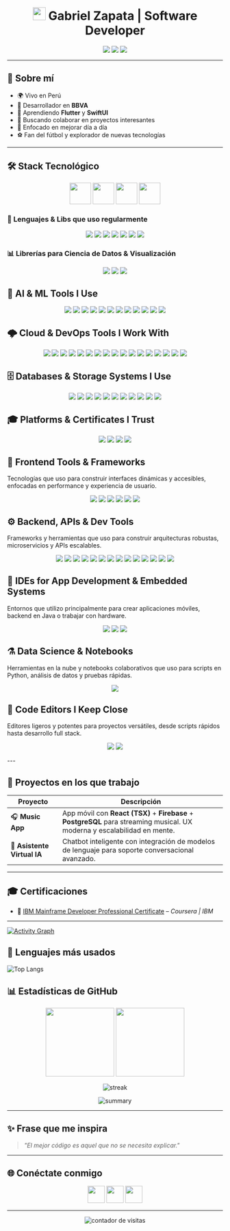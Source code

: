 <!-- Encabezado con animación typing -->
<h1 align="center">
  <img src="https://media.giphy.com/media/hvRJCLFzcasrR4ia7z/giphy.gif" width="30px"/> Gabriel Zapata | Software Developer
</h1>

<!-- Breve bio con badges -->
<p align="center">
  <img src="https://img.shields.io/badge/Ubicación-Perú-green?style=for-the-badge&logo=google-maps"/>
  <img src="https://img.shields.io/badge/Rol-Desarrollador-blue?style=for-the-badge&logo=visual-studio-code"/>
  <img src="https://img.shields.io/badge/Aprendiendo-Flutter%20%26%20SwiftUI-orange?style=for-the-badge&logo=flutter"/>
</p>

---

## 🚀 Sobre mí

- 🌍 Vivo en Perú  
- 💼 Desarrollador en **BBVA**  
- 📱 Aprendiendo **Flutter** y **SwiftUI**  
- 🤝 Buscando colaborar en proyectos interesantes  
- 🎯 Enfocado en mejorar día a día  
- ⚽ Fan del fútbol y explorador de nuevas tecnologías  

---

## 🛠 Stack Tecnológico

<p align="center">
  <img src="https://cdn.jsdelivr.net/gh/devicons/devicon/icons/flutter/flutter-original.svg" width="50" />
  <img src="https://cdn.jsdelivr.net/gh/devicons/devicon/icons/javascript/javascript-original.svg" width="50" />
  <img src="https://cdn.jsdelivr.net/gh/devicons/devicon/icons/python/python-original.svg" width="50" />
  <img src="https://cdn.jsdelivr.net/gh/devicons/devicon/icons/java/java-original.svg" width="50" />
</p>

### 🧮 Lenguajes & Libs que uso regularmente

<p align="center">
  <img src="https://img.shields.io/badge/HTML5-E34F26?style=for-the-badge&logo=html5&logoColor=white"/>
  <img src="https://img.shields.io/badge/%3C/%3E%20htmx-3D72D7?style=for-the-badge&logo=mysl&logoColor=white"/>
  <img src="https://img.shields.io/badge/JavaScript-323330?style=for-the-badge&logo=javascript&logoColor=F7DF1E"/>
  <img src="https://img.shields.io/badge/TypeScript-007ACC?style=for-the-badge&logo=typescript&logoColor=White"/>
  <img src="https://img.shields.io/badge/Dart-0175C2?style=for-the-badge&logo=dart&logoColor=white"/>
  <img src="https://img.shields.io/badge/PHP-777BB4?style=for-the-badge&logo=php&logoColor=white"/>
  <img src="https://img.shields.io/badge/json-5E5C5C?style=for-the-badge&logo=json&logoColor=white"/>
</p>

### 📊 Librerías para Ciencia de Datos & Visualización

<p align="center">
  <img src="https://img.shields.io/badge/Numpy-777BB4?style=for-the-badge&logo=numpy&logoColor=white"/>
  <img src="https://img.shields.io/badge/Pandas-2C2D72?style=for-the-badge&logo=pandas&logoColor=white"/>
  <img src="https://img.shields.io/badge/Plotly-239120?style=for-the-badge&logo=plotly&logoColor=white"/>
</p>

## 🧠 AI & ML Tools I Use

<p align="center">
  <img src="https://img.shields.io/badge/ChatGPT-74aa9c?style=for-the-badge&logo=openai&logoColor=white"/>
  <img src="https://img.shields.io/badge/Claude-D97757?style=for-the-badge&logo=claude&logoColor=white"/>
  <img src="https://img.shields.io/badge/dialogflow-FF9800?style=for-the-badge&logo=dialogflow&logoColor=white"/>
  <img src="https://img.shields.io/badge/github%20copilot-000000?style=for-the-badge&logo=githubcopilot&logoColor=white"/>
  <img src="https://img.shields.io/badge/Google%20Gemini-8E75B2?style=for-the-badge&logo=googlegemini&logoColor=white"/>
  <img src="https://img.shields.io/badge/-HuggingFace-FDEE21?style=for-the-badge&logo=HuggingFace&logoColor=black"/>
  <img src="https://img.shields.io/badge/Keras-FF0000?style=for-the-badge&logo=keras&logoColor=white"/>
  <img src="https://img.shields.io/badge/langchain-1C3C3C?style=for-the-badge&logo=langchain&logoColor=white"/>
  <img src="https://img.shields.io/badge/Lightning-792DE4?style=for-the-badge&logo=lightning&logoColor=white"/>
  <img src="https://img.shields.io/badge/Perplexity-1FB8CD?style=for-the-badge&logo=perplexity&logoColor=white"/>
  <img src="https://img.shields.io/badge/PyTorch-EE4C2C?style=for-the-badge&logo=pytorch&logoColor=white"/>
  <img src="https://img.shields.io/badge/TensorFlow-FF6F00?style=for-the-badge&logo=tensorflow&logoColor=white"/>
</p>

## 🌩️ Cloud & DevOps Tools I Work With

<p align="center">
  <img src="https://img.shields.io/badge/Amazon_Web_Services-FF9900?style=for-the-badge&logo=amazonwebservices&logoColor=white"/>
  <img src="https://img.shields.io/badge/Azure_DevOps-0078D7?style=for-the-badge&logo=azure-devops&logoColor=white"/>
  <img src="https://img.shields.io/badge/Azure_Functions-0062AD?style=for-the-badge&logo=azure-functions&logoColor=white"/>
  <img src="https://img.shields.io/badge/Cloudflare%20Pages-F38020?style=for-the-badge&logo=Cloudflare%20Pages&logoColor=white
  <img src="https://img.shields.io/badge/GitHub_Actions-2088FF?style=for-the-badge&logo=github-actions&logoColor=white"/>
  <img src="https://img.shields.io/badge/Google_Cloud-4285F4?style=for-the-badge&logo=google-cloud&logoColor=white"/>
  <img src="https://img.shields.io/badge/Heroku-430098?style=for-the-badge&logo=heroku&logoColor=white"/>
  <img src="https://img.shields.io/badge/Hostinger-673DE6?style=for-the-badge&logo=hostinger&logoColor=white"/>
  <img src="https://img.shields.io/badge/Jenkins-49728B?style=for-the-badge&logo=jenkins&logoColor=white"/>
  <img src="https://img.shields.io/badge/Kubernetes-3069DE?style=for-the-badge&logo=kubernetes&logoColor=white"/>
  <img src="https://img.shields.io/badge/microsoft%20azure-0089D6?style=for-the-badge&logo=microsoft-azure&logoColor=white"/>
  <img src="https://img.shields.io/badge/Netlify-00C7B7?style=for-the-badge&logo=netlify&logoColor=white"/>
  <img src="https://img.shields.io/badge/Oracle-F80000?style=for-the-badge&logo=oracle&logoColor=black"/>
  <img src="https://img.shields.io/badge/PythonAnywhere-1D9FD7?style=for-the-badge&logoSize=auto&logo=pythonanywhere&logoColor=white"/>
  <img src="https://img.shields.io/badge/Railway-131415?style=for-the-badge&logo=railway&logoColor=white"/>
  <img src="https://img.shields.io/badge/Render-46E3B7?style=for-the-badge&logo=render&logoColor=white"/>
  <img src="https://img.shields.io/badge/Twilio-F22F46?style=for-the-badge&logo=Twilio&logoColor=white"/>
  <img src="https://img.shields.io/badge/Vercel-000000?style=for-the-badge&logo=vercel&logoColor=white"/>
</p>

## 🗄️ Databases & Storage Systems I Use

<p align="center">
  <img src="https://img.shields.io/badge/Amazon%20DynamoDB-4053D6?style=for-the-badge&logo=Amazon%20DynamoDB&logoColor=white"/>
  <img src="https://img.shields.io/badge/MariaDB-003545?style=for-the-badge&logo=mariadb&logoColor=white"/>
  <img src="https://img.shields.io/badge/Microsoft%20SQL%20Server-CC2927?style=for-the-badge&logo=microsoft%20sql%20server&logoColor=white"/>
  <img src="https://img.shields.io/badge/MongoDB-4EA94B?style=for-the-badge&logo=mongodb&logoColor=white"/>
  <img src="https://img.shields.io/badge/MySQL-005C84?style=for-the-badge&logo=mysql&logoColor=white"/>
  <img src="https://img.shields.io/badge/Sqlite-003B57?style=for-the-badge&logo=sqlite&logoColor=white"/>
  <img src="https://img.shields.io/badge/Oracle-F80000?style=for-the-badge&logo=Oracle&logoColor=white"/>
  <img src="https://img.shields.io/badge/phpmyadmin-6C78AF?style=for-the-badge&logo=phpmyadmin&logoColor=white"/>
  <img src="https://img.shields.io/badge/PostgreSQL-316192?style=for-the-badge&logo=postgresql&logoColor=white"/>
  <img src="https://img.shields.io/badge/redis-%23DD0031.svg?&style=for-the-badge&logo=redis&logoColor=white"/>
  <img src="https://img.shields.io/badge/Supabase-181818?style=for-the-badge&logo=supabase&logoColor=white"/>
</p>

## 🎓 Platforms & Certificates I Trust

<p align="center">
  <img src="https://img.shields.io/badge/Coursera-0056D2?style=for-the-badge&logo=Coursera&logoColor=white"/>
  <img src="https://img.shields.io/badge/Credly-FF6B00?style=for-the-badge&logo=credly&logoColor=white"/>
  <img src="https://img.shields.io/badge/Udemy-EC5252?style=for-the-badge&logo=Udemy&logoColor=white"/>
  <img src="https://img.shields.io/badge/W3Schools-04AA6D?style=for-the-badge&logo=W3Schools&logoColor=white"/>
</p>

## 🧩 Frontend Tools & Frameworks

Tecnologías que uso para construir interfaces dinámicas y accesibles, enfocadas en performance y experiencia de usuario.

<p align="center">
  <img src="https://img.shields.io/badge/React-20232A?style=for-the-badge&logo=react&logoColor=61DAFB"/>
  <img src="https://img.shields.io/badge/Vite-B73BFE?style=for-the-badge&logo=vite&logoColor=FFD62E"/>
  <img src="https://img.shields.io/badge/Expo-1B1F23?style=for-the-badge&logo=expo&logoColor=white"/>
  <img src="https://img.shields.io/badge/Babel-F9DC3E?style=for-the-badge&logo=babel&logoColor=white"/>
  <img src="https://img.shields.io/badge/Bootstrap-563D7C?style=for-the-badge&logo=bootstrap&logoColor=white"/>
  <img src="https://img.shields.io/badge/Font_Awesome-339AF0?style=for-the-badge&logo=fontawesome&logoColor=white"/>
</p>

## ⚙️ Backend, APIs & Dev Tools

Frameworks y herramientas que uso para construir arquitecturas robustas, microservicios y APIs escalables.

<p align="center">
  <img src="https://img.shields.io/badge/Django-092E20?style=for-the-badge&logo=django&logoColor=green"/>
  <img src="https://img.shields.io/badge/Express%20js-000000?style=for-the-badge&logo=express&logoColor=white"/>
  <img src="https://img.shields.io/badge/Flask-000000?style=for-the-badge&logo=flask&logoColor=white"/>
  <img src="https://img.shields.io/badge/Node%20js-339933?style=for-the-badge&logo=nodedotjs&logoColor=white"/>
  <img src="https://img.shields.io/badge/ts--node-3178C6?style=for-the-badge&logo=ts-node&logoColor=white"/>
  <img src="https://img.shields.io/badge/firebase-ffca28?style=for-the-badge&logo=firebase&logoColor=black"/>
  <img src="https://img.shields.io/badge/Apache_Kafka-231F20?style=for-the-badge&logo=apache-kafka&logoColor=white"/>
  <img src="https://img.shields.io/badge/Docker-2CA5E0?style=for-the-badge&logo=docker&logoColor=white"/>
  <img src="https://img.shields.io/badge/Spring_Boot-6DB33F?style=for-the-badge&logo=spring-boot&logoColor=White"/>
  <img src="https://img.shields.io/badge/Postman-FF6C37?style=for-the-badge&logo=Postman&logoColor=white"/>
  <img src="https://img.shields.io/badge/Nginx-009639?style=for-the-badge&logo=nginx&logoColor=white"/>
  <img src="https://img.shields.io/badge/ngrok-140648?style=for-the-badge&logo=Ngrok&logoColor=white"/>
  <img src="https://img.shields.io/badge/axios-671ddf?&style=for-the-badge&logo=axios&logoColor=white"/>
  <img src="https://img.shields.io/badge/redis-CC0000.svg?&style=for-the-badge&logo=redis&logoColor=White"/>
</p>

## 🔧 IDEs for App Development & Embedded Systems

Entornos que utilizo principalmente para crear aplicaciones móviles, backend en Java o trabajar con hardware.

<p align="center">
  <img src="https://img.shields.io/badge/Android_Studio-3DDC84?style=for-the-badge&logo=android-studio&logoColor=white"/>
  <img src="https://img.shields.io/badge/apache%20netbeans-1B6AC6?style=for-the-badge&logo=apache%20netbeans%20IDE&logoColor=white"/>
  <img src="https://img.shields.io/badge/Arduino_IDE-00979D?style=for-the-badge&logo=arduino&logoColor=white"/>
</p>

## ⚗️ Data Science & Notebooks

Herramientas en la nube y notebooks colaborativos que uso para scripts en Python, análisis de datos y pruebas rápidas.

<p align="center">
  <img src="https://img.shields.io/badge/Colab-F9AB00?style=for-the-badge&logo=googlecolab&color=525252"/>
</p>

## 📝 Code Editors I Keep Close

Editores ligeros y potentes para proyectos versátiles, desde scripts rápidos hasta desarrollo full stack.

<p align="center">
  <img src="https://img.shields.io/badge/sublime_text-%23575757.svg?&style=for-the-badge&logo=sublime-text&logoColor=important"/>
  <img src="https://img.shields.io/badge/VSCode-0078D4?style=for-the-badge&logo=visual%20studio%20code&logoColor=white"/>
</p>
---

## 🚧 Proyectos en los que trabajo

| Proyecto | Descripción |
|---------|-------------|
| 🎧 **Music App** | App móvil con **React (TSX)** + **Firebase** + **PostgreSQL** para streaming musical. UX moderna y escalabilidad en mente. |
| 🤖 **Asistente Virtual IA** | Chatbot inteligente con integración de modelos de lenguaje para soporte conversacional avanzado. |

---

## 🎓 Certificaciones

- 🧠 [IBM Mainframe Developer Professional Certificate](https://www.coursera.org/account/accomplishments/specialization/certificate/ER0D3LXLFV5A) – *Coursera | IBM*

---

[![Activity Graph](https://github-readme-activity-graph.vercel.app/graph?username=angeldevmobile&theme=tokyo-night)](https://github.com/angeldevmobile) 

## 🧠 Lenguajes más usados
![Top Langs](https://github-readme-stats.vercel.app/api/top-langs/?username=angeldevmobile&theme=vue)

## 📊 Estadísticas de GitHub

<p align="center">
  <img height="160em" src="https://github-readme-stats.vercel.app/api?username=angeldevmobile&show_icons=true&theme=tokyonight" />
  <img height="160em" src="https://github-readme-stats.vercel.app/api/top-langs/?username=angeldevmobile&layout=compact&theme=tokyonight"/>
</p>

<p align="center">
  <img src="https://github-readme-streak-stats.herokuapp.com/?user=angeldevmobile&theme=tokyonight&hide_border=true" alt="streak"/>
</p>

<p align="center">
  <img src="https://github-profile-summary-cards.vercel.app/api/cards/profile-details?username=angeldevmobile&theme=tokyonight" alt="summary"/>
</p>

---

## ✨ Frase que me inspira

> *"El mejor código es aquel que no se necesita explicar."*

---

## 🌐 Conéctate conmigo

<p align="center">
  <a href="https://linkedin.com/in/gabriel-zapata-239501287/"><img src="https://skillicons.dev/icons?i=linkedin" width="40"/></a>
  <a href="mailto:zapata.axuariogabriel@gmail.com"><img src="https://skillicons.dev/icons?i=gmail" width="40"/></a>
  <a href="https://angel-dev-portfolio.netlify.app/"><img src="https://skillicons.dev/icons?i=vercel" width="40"/></a>
</p>

---

<p align="center">
  <img src="https://komarev.com/ghpvc/?username=angeldevmobile&label=Visitas%20al%20perfil&color=blue&style=flat" alt="contador de visitas"/>
</p>
